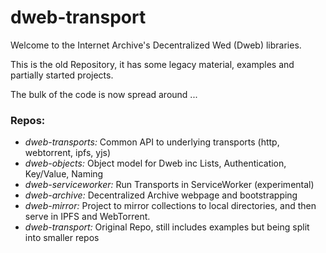 # dweb-transport

Welcome to the Internet Archive's Decentralized Wed (Dweb) libraries. 

This is the old Repository, it has some legacy material, examples and partially started projects.

The bulk of the code is now spread around ... 

### Repos:
* *dweb-transports:* Common API to underlying transports (http, webtorrent, ipfs, yjs)
* *dweb-objects:* Object model for Dweb inc Lists, Authentication, Key/Value, Naming
* *dweb-serviceworker:* Run Transports in ServiceWorker (experimental)
* *dweb-archive:* Decentralized Archive webpage and bootstrapping
* *dweb-mirror:* Project to mirror collections to local directories, and then serve in IPFS and WebTorrent.
* *dweb-transport:* Original Repo, still includes examples but being split into smaller repos

